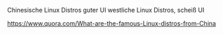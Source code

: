 Chinesische Linux Distros guter UI
westliche Linux Distros, scheiß UI

https://www.quora.com/What-are-the-famous-Linux-distros-from-China